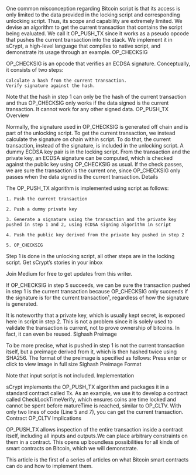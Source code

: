 One common misconception regarding Bitcoin script is that its access is only limited to the data provided in the locking script and corresponding unlocking script. Thus, its scope and capability are extremely limited. We devise an algorithm to get the current transaction that contains the script being evaluated. We call it OP_PUSH_TX since it works as a pseudo opcode that pushes the current transaction into the stack. We implement it in sCrypt, a high-level language that compiles to native script, and demonstrate its usage through an example.
OP_CHECKSIG

OP_CHECKSIG is an opcode that verifies an ECDSA signature. Conceptually, it consists of two steps:

    Calculate a hash from the current transaction.
    Verify signature against the hash.

Note that the hash in step 1 can only be the hash of the current transaction and thus OP_CHECKSIG only works if the data signed is the current transaction. It cannot work for any other signed data.
OP_PUSH_TX
Overview

Normally, the signature used in OP_CHECKSIG is generated off chain and is part of the unlocking script. To get the current transaction, we instead calculate the signature on chain within script. To do that, the current transaction, instead of the signature, is included in the unlocking script. A dummy ECDSA key pair is in the locking script. From the transaction and the private key, an ECDSA signature can be computed, which is checked against the public key using OP_CHECKSIG as usual. If the check passes, we are sure the transaction is the current one, since OP_CHECKSIG only passes when the data signed is the current transaction.
Details

The OP_PUSH_TX algorithm is implemented using script as follows:

    1. Push the current transaction

    2. Push a dummy private key

    3. Generate a signature using the transaction and the private key pushed in step 1 and 2, using ECDSA signing algorithm in script

    4. Push the public key derived from the private key pushed in step 2

    5. OP_CHECKSIG

Step 1 is done in the unlocking script, all other steps are in the locking script.
Get sCrypt’s stories in your inbox

Join Medium for free to get updates from this writer.

If OP_CHECKSIG in step 5 succeeds, we can be sure the transaction pushed in step 1 is the current transaction because OP_CHECKSIG only succeeds if the signature is for the current transaction¹, regardless of how the signature is generated.

It is noteworthy that a private key, which is usually kept secret, is exposed here in script in step 2. This is not a problem since it is solely used to validate the transaction is current, not to prove ownership of bitcoins. In fact, it can even be reused.
Sighash Preimage

To be more precise, what is pushed in step 1 is not the current transaction itself, but a preimage derived from it, which is then hashed twice using SHA256. The format of the preimage is specified as follows:
Press enter or click to view image in full size
Sighash Preimage Format

Note that input script is not included.
Implementation

sCrypt implements the OP_PUSH_TX algorithm and packages it in a standard contract called Tx. As an example, we use it to develop a contract called CheckLockTimeVerify, which ensures coins are time locked and cannot be spent before matureTime is reached, similar to OP_CLTV. With only two lines of code (Line 5 and 7), you can get the current transaction.
Contract OP_CLTV
Implications

OP_PUSH_TX allows inspection of the entire transaction inside a contract itself, including all inputs and outputs.We can place arbitrary constraints on them in a contract. This opens up boundless possibilities for all kinds of smart contracts on Bitcoin, which we will demonstrate.

This article is the first of a series of articles on what Bitcoin smart contracts can do and how to implement them.